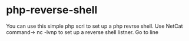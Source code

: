 # php-reverse-shell
You can use this simple php scri to set up a php revrse shell.
Use NetCat command-> nc -lvnp <port> to set up a reverse shell listner.
Go to line 
